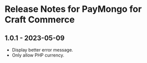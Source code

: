 # Release Notes for PayMongo for Craft Commerce

## 1.0.1 - 2023-05-09

- Display better error message.
- Only allow PHP currency.